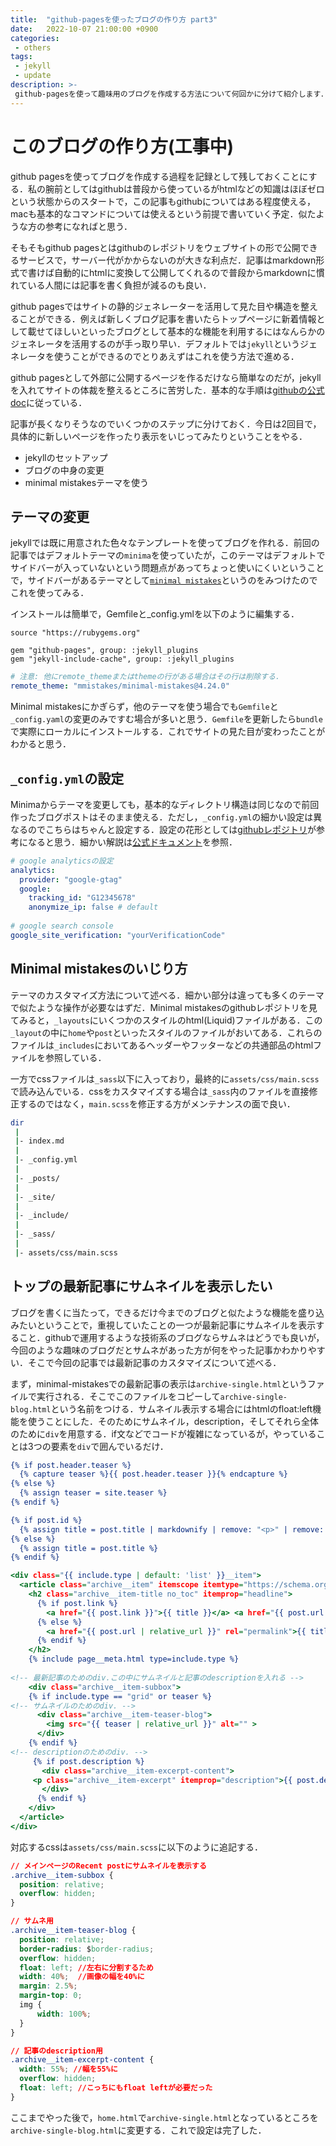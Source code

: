 ```yaml
---
title:  "github-pagesを使ったブログの作り方 part3"
date:   2022-10-07 21:00:00 +0900
categories: 
 - others
tags:
 - jekyll 
 - update
description: >-
 github-pagesを使って趣味用のブログを作成する方法について何回かに分けて紹介します．今回は3回目です．テーマをカスタマイズして最新記事にサムネイルを表示します．
---
```


# このブログの作り方(工事中)

github pagesを使ってブログを作成する過程を記録として残しておくことにする．私の腕前としてはgithubは普段から使っているがhtmlなどの知識はほぼゼロという状態からのスタートで，この記事もgithubについてはある程度使える，macも基本的なコマンドについては使えるという前提で書いていく予定．似たような方の参考になればと思う．

そもそもgithub pagesとはgithubのレポジトリをウェブサイトの形で公開できるサービスで，サーバー代がかからないのが大きな利点だ．記事はmarkdown形式で書けば自動的にhtmlに変換して公開してくれるので普段からmarkdownに慣れている人間には記事を書く負担が減るのも良い．

github pagesではサイトの静的ジェネレーターを活用して見た目や構造を整えることができる．例えば新しくブログ記事を書いたらトップページに新着情報として載せてほしいといったブログとして基本的な機能を利用するにはなんらかのジェネレータを活用するのが手っ取り早い．デフォルトでは`jekyll`というジェネレータを使うことができるのでとりあえずはこれを使う方法で進める．

github pagesとして外部に公開するページを作るだけなら簡単なのだが，jekyllを入れてサイトの体裁を整えるところに苦労した．基本的な手順は[githubの公式doc](https://docs.github.com/ja/pages/setting-up-a-github-pages-site-with-jekyll/about-github-pages-and-jekyll)に従っている．

記事が長くなりそうなのでいくつかのステップに分けておく．今日は2回目で，具体的に新しいページを作ったり表示をいじってみたりということをやる．

- jekyllのセットアップ
- ブログの中身の変更
- minimal mistakesテーマを使う


## テーマの変更

jekyllでは既に用意された色々なテンプレートを使ってブログを作れる．前回の記事ではデフォルトテーマの`minima`を使っていたが，このテーマはデフォルトでサイドバーが入っていないという問題点があってちょっと使いにくいということで，サイドバーがあるテーマとして[`minimal mistakes`](https://github.com/mmistakes/minimal-mistakes)というのをみつけたのでこれを使ってみる．

インストールは簡単で，Gemfileと_config.ymlを以下のように編集する．

```ruby:Gemdile
source "https://rubygems.org"

gem "github-pages", group: :jekyll_plugins
gem "jekyll-include-cache", group: :jekyll_plugins
```

```yaml:_config.yml
# 注意: 他にremote_themeまたはthemeの行がある場合はその行は削除する．
remote_theme: "mmistakes/minimal-mistakes@4.24.0"
```

Minimal mistakesにかぎらず，他のテーマを使う場合でも`Gemfile`と`_config.yaml`の変更のみですむ場合が多いと思う．`Gemfile`を更新したら`bundle`で実際にローカルにインストールする．これでサイトの見た目が変わったことがわかると思う．

<!-- https://k11i.biz/blog/2016/08/11/starting-jekyll-with-minimal-mistakes/ -->

## `_config.yml`の設定

Minimaからテーマを変更しても，基本的なディレクトリ構造は同じなので前回作ったブログポストはそのまま使える．ただし，`_config.yml`の細かい設定は異なるのでこちらはちゃんと設定する．設定の花形としては[githubレポジトリ](https://github.com/mmistakes/minimal-mistakes/blob/master/_config.yml)が参考になると思う．細かい解説は[公式ドキュメント](https://mmistakes.github.io/minimal-mistakes/docs/configuration/)を参照．

```yaml
# google analyticsの設定
analytics:
  provider: "google-gtag"
  google:
    tracking_id: "G12345678"
    anonymize_ip: false # default
	
# google search console
google_site_verification: "yourVerificationCode"
```

<!-- https://zetton86.github.io/blog/20200114/ -->

## Minimal mistakesのいじり方

テーマのカスタマイズ方法について述べる．細かい部分は違っても多くのテーマで似たような操作が必要なはずだ．Minimal mistakesのgithubレポジトリを見てみると，`_layouts`にいくつかのスタイルのhtml(Liquid)ファイルがある．この`_layout`の中に`home`や`post`といったスタイルのファイルがおいてある．これらのファイルは`_includes`においてあるヘッダーやフッターなどの共通部品のhtmlファイルを参照している．

一方でcssファイルは`_sass`以下に入っており，最終的に`assets/css/main.scss`で読み込んでいる．cssをカスタマイズする場合は`_sass`内のファイルを直接修正するのではなく，`main.scss`を修正する方がメンテナンスの面で良い．

```bash
dir
 |
 |- index.md
 |
 |- _config.yml
 |
 |- _posts/
 |
 |- _site/
 |
 |- _include/
 |
 |- _sass/
 |
 |- assets/css/main.scss
```

## トップの最新記事にサムネイルを表示したい

ブログを書くに当たって，できるだけ今までのブログと似たような機能を盛り込みたいということで，重視していたことの一つが最新記事にサムネイルを表示すること．githubで運用するような技術系のブログならサムネはどうでも良いが，今回のような趣味のブログだとサムネがあった方が何をやった記事かわかりやすい．そこで今回の記事では最新記事のカスタマイズについて述べる．

まず，minimal-mistakesでの最新記事の表示は`archive-single.html`というファイルで実行される．そこでこのファイルをコピーして`archive-single-blog.html`という名前をつける．サムネイル表示する場合にはhtmlのfloat:left機能を使うことにした．そのためにサムネイル，description，そしてそれら全体のために`div`を用意する．if文などでコードが複雑になっているが，やっていることは3つの要素を`div`で囲んでいるだけ．

```html:archive-single-blog.html
{% if post.header.teaser %}
  {% capture teaser %}{{ post.header.teaser }}{% endcapture %}
{% else %}
  {% assign teaser = site.teaser %}
{% endif %}

{% if post.id %}
  {% assign title = post.title | markdownify | remove: "<p>" | remove: "</p>" %}
{% else %}
  {% assign title = post.title %}
{% endif %}

<div class="{{ include.type | default: 'list' }}__item">
  <article class="archive__item" itemscope itemtype="https://schema.org/CreativeWork">
    <h2 class="archive__item-title no_toc" itemprop="headline">
      {% if post.link %}
        <a href="{{ post.link }}">{{ title }}</a> <a href="{{ post.url | relative_url }}" rel="permalink"><i class="fas fa-link" aria-hidden="true" title="permalink"></i><span class="sr-only">Permalink</span></a>
      {% else %}
        <a href="{{ post.url | relative_url }}" rel="permalink">{{ title }}</a>
      {% endif %}
    </h2>
    {% include page__meta.html type=include.type %}
	
<!-- 最新記事のためのdiv.この中にサムネイルと記事のdescriptionを入れる -->	
    <div class="archive__item-subbox">
    {% if include.type == "grid" or teaser %}
<!-- サムネイルのためのdiv. -->	
	  <div class="archive__item-teaser-blog">
        <img src="{{ teaser | relative_url }}" alt="" >
      </div>
    {% endif %}
<!-- descriptionのためのdiv. -->	
　　　{% if post.description %}
       <div class="archive__item-excerpt-content">
	 <p class="archive__item-excerpt" itemprop="description">{{ post.description | truncate: 200 }}</p>
       </div>
      {% endif %}
    </div>
  </article>
</div>
```

対応するcssは`assets/css/main.scss`に以下のように追記する．

```css
// メインページのRecent postにサムネイルを表示する
.archive__item-subbox {
  position: relative;
  overflow: hidden;
}

// サムネ用
.archive__item-teaser-blog {
  position: relative;
  border-radius: $border-radius;
  overflow: hidden;
  float: left; //左右に分割するため
  width: 40%;  //画像の幅を40%に
  margin: 2.5%;
  margin-top: 0;
  img {
      width: 100%;
  }
}

// 記事のdescription用
.archive__item-excerpt-content {
  width: 55%; //幅を55%に
  overflow: hidden;
  float: left; //こっちにもfloat leftが必要だった
}
```

ここまでやった後で，`home.html`で`archive-single.html`となっているところを`archive-single-blog.html`に変更する．これで設定は完了した．
